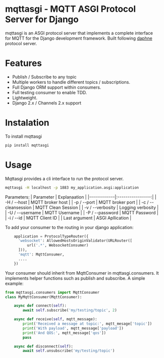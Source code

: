 # mqttasgi - MQTT ASGI Protocol Server for Django
mqttasgi is an ASGI protocol server that implements a complete interface for MQTT for the Django development framework. Built following [daphne](https://github.com/django/daphne) protocol server.

# Features
- Publish / Subscribe to any topic
- Multiple workers to handle different topics / subscriptions.
- Full Django ORM support within consumers.
- Full testing consumer to enable TDD.
- Lightweight.
- Django 2.x / Channels 2.x support

# Instalation
To install mqttasgi
```bash
pip install mqttasgi
```

# Usage
Mqttasgi provides a cli interface to run the protocol server. 
```bash
mqttasgi -H localhost -p 1883 my_application.asgi:application
```
Parameters:
| Parameter   | Explanaation      |
|-------------|:-----------------:|
| -H / --host | MQTT broker host |
| -p / --port | MQTT broker port |
| -c / --cleansession | MQTT Clean Session |
| -v / --verbosity | Logging verbosity |
| -U / --username | MQTT Username |
| -P / --password | MQTT Password |
| -i / --id | MQTT Client ID |
| Last argument | ASGI Apllication |

To add your consumer to the routing in your django application:
```python
    application = ProtocolTypeRouter({
      'websocket': AllowedHostsOriginValidator(URLRouter([
          url('.*', WebsocketConsumer)
      ])),
      'mqtt': MqttConsumer,
      ....
    })
```    
Your consumer should inherit from MqttConsumer in mqttasgi.consumers. It implements helper functions such as publish and subscribe. A simple example:
```python
from mqttasgi.consumers import MqttConsumer
class MyMqttConsumer(MqttConsumer):

    async def connect(self):
        await self.subscribe('my/testing/topic', 2)

    async def receive(self, mqtt_message):
        print('Received a message at topic:', mqtt_mesage['topic'])
        print('With payload', mqtt_message['payload'])
        print('And QOS:', mqtt_message['qos'])
        pass

    async def disconnect(self):
        await self.unsubscribe('my/testing/topic')
    
```

